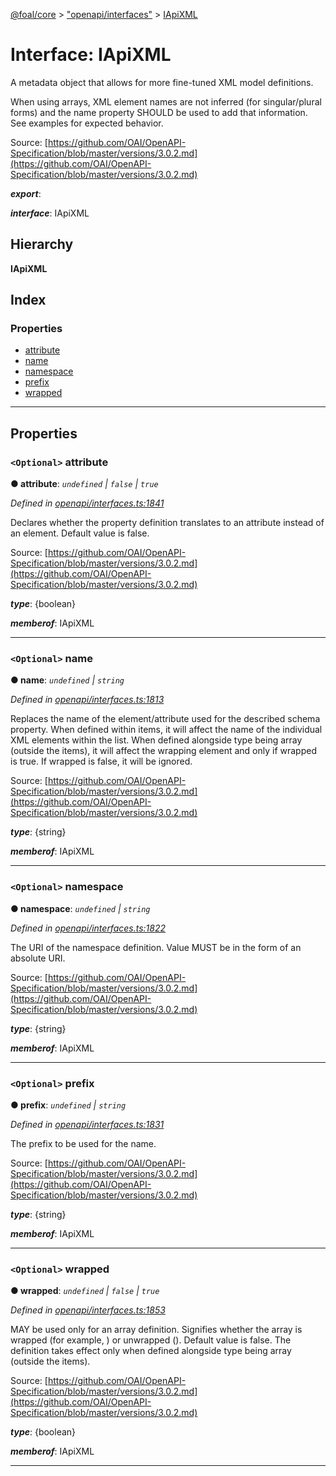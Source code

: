 [@foal/core](../README.md) > ["openapi/interfaces"](../modules/_openapi_interfaces_.md) > [IApiXML](../interfaces/_openapi_interfaces_.iapixml.md)

# Interface: IApiXML

A metadata object that allows for more fine-tuned XML model definitions.

When using arrays, XML element names are not inferred (for singular/plural forms) and the name property SHOULD be used to add that information. See examples for expected behavior.

Source: [https://github.com/OAI/OpenAPI-Specification/blob/master/versions/3.0.2.md](https://github.com/OAI/OpenAPI-Specification/blob/master/versions/3.0.2.md)

*__export__*: 

*__interface__*: IApiXML

## Hierarchy

**IApiXML**

## Index

### Properties

* [attribute](_openapi_interfaces_.iapixml.md#attribute)
* [name](_openapi_interfaces_.iapixml.md#name)
* [namespace](_openapi_interfaces_.iapixml.md#namespace)
* [prefix](_openapi_interfaces_.iapixml.md#prefix)
* [wrapped](_openapi_interfaces_.iapixml.md#wrapped)

---

## Properties

<a id="attribute"></a>

### `<Optional>` attribute

**● attribute**: *`undefined` \| `false` \| `true`*

*Defined in [openapi/interfaces.ts:1841](https://github.com/FoalTS/foal/blob/07f00115/packages/core/src/openapi/interfaces.ts#L1841)*

Declares whether the property definition translates to an attribute instead of an element. Default value is false.

Source: [https://github.com/OAI/OpenAPI-Specification/blob/master/versions/3.0.2.md](https://github.com/OAI/OpenAPI-Specification/blob/master/versions/3.0.2.md)

*__type__*: {boolean}

*__memberof__*: IApiXML

___
<a id="name"></a>

### `<Optional>` name

**● name**: *`undefined` \| `string`*

*Defined in [openapi/interfaces.ts:1813](https://github.com/FoalTS/foal/blob/07f00115/packages/core/src/openapi/interfaces.ts#L1813)*

Replaces the name of the element/attribute used for the described schema property. When defined within items, it will affect the name of the individual XML elements within the list. When defined alongside type being array (outside the items), it will affect the wrapping element and only if wrapped is true. If wrapped is false, it will be ignored.

Source: [https://github.com/OAI/OpenAPI-Specification/blob/master/versions/3.0.2.md](https://github.com/OAI/OpenAPI-Specification/blob/master/versions/3.0.2.md)

*__type__*: {string}

*__memberof__*: IApiXML

___
<a id="namespace"></a>

### `<Optional>` namespace

**● namespace**: *`undefined` \| `string`*

*Defined in [openapi/interfaces.ts:1822](https://github.com/FoalTS/foal/blob/07f00115/packages/core/src/openapi/interfaces.ts#L1822)*

The URI of the namespace definition. Value MUST be in the form of an absolute URI.

Source: [https://github.com/OAI/OpenAPI-Specification/blob/master/versions/3.0.2.md](https://github.com/OAI/OpenAPI-Specification/blob/master/versions/3.0.2.md)

*__type__*: {string}

*__memberof__*: IApiXML

___
<a id="prefix"></a>

### `<Optional>` prefix

**● prefix**: *`undefined` \| `string`*

*Defined in [openapi/interfaces.ts:1831](https://github.com/FoalTS/foal/blob/07f00115/packages/core/src/openapi/interfaces.ts#L1831)*

The prefix to be used for the name.

Source: [https://github.com/OAI/OpenAPI-Specification/blob/master/versions/3.0.2.md](https://github.com/OAI/OpenAPI-Specification/blob/master/versions/3.0.2.md)

*__type__*: {string}

*__memberof__*: IApiXML

___
<a id="wrapped"></a>

### `<Optional>` wrapped

**● wrapped**: *`undefined` \| `false` \| `true`*

*Defined in [openapi/interfaces.ts:1853](https://github.com/FoalTS/foal/blob/07f00115/packages/core/src/openapi/interfaces.ts#L1853)*

MAY be used only for an array definition. Signifies whether the array is wrapped (for example, ) or unwrapped (). Default value is false. The definition takes effect only when defined alongside type being array (outside the items).

Source: [https://github.com/OAI/OpenAPI-Specification/blob/master/versions/3.0.2.md](https://github.com/OAI/OpenAPI-Specification/blob/master/versions/3.0.2.md)

*__type__*: {boolean}

*__memberof__*: IApiXML

___

